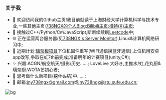 ### 关于我

- 👋 欢迎访问我的Github主页!我目前就读于上海财经大学计算机科学与技术专业,一些其他主页:[738NGX的个人Blog](https://www.738ngx.site/);[Bilibili主页](https://space.bilibili.com/115446986);[推特(X)主页](https://twitter.com/jny738ngx);
- 📝 接触过C++/Python/C#/JavaScript,断断续续刷[Leetcode](https://github.com/738NGX/Leetcode_Practice)中;
- 🌐 正在运营两台服务器(见[738NGX's Server Monitor](https://monitor.738ngx.site/)),Linux&计算机网络研习中;
- 🌱 近期计划:[璃奈板项目](https://github.com/738NGX/RinaChanBoard)下位机固件重写(WIFI通信换蓝牙通信),上位机用安卓app改写,争取在虹7th前完成;准备明年的计赛项目(unity,C#);
- ✨ 兴趣:ACGN/航空航天/摄影/历史......; LoveLive 大好き,主推水/虹,花丸厨&璃奈厨.WOTA艺初心者;
- 💬 思考做什么新项目(~~挖什么坑~~)中......;
- 📧 邮箱:[jny738ngx@gmail.com](mailto:jny738ngx@gmail.com)或[jny738ngx@stu.sufe.edu.cn](mailto:jny738ngx@stu.sufe.edu.cn);

![bg](./630UR-Tennoji-Rina-I-Feel-Really-Happy-Right-Now-Kitty-Rina-b2Goqr.png)
